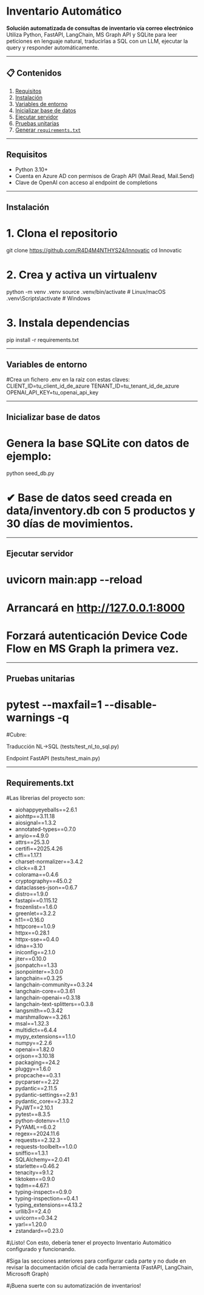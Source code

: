 # Inventario Automático

**Solución automatizada de consultas de inventario vía correo electrónico**  
Utiliza Python, FastAPI, LangChain, MS Graph API y SQLite para leer peticiones en lenguaje natural, traducirlas a SQL con un LLM, ejecutar la query y responder automáticamente.

---

## 📋 Contenidos

1. [Requisitos](#-requisitos)  
2. [Instalación](#-instalación)  
3. [Variables de entorno](#-variables-de-entorno)  
4. [Inicializar base de datos](#-inicializar-base-de-datos)  
5. [Ejecutar servidor](#-ejecutar-servidor)  
6. [Pruebas unitarias](#-pruebas-unitarias)  
7. [Generar `requirements.txt`](#-generar-requirementstxt)


---

## Requisitos

- Python 3.10+  
- Cuenta en Azure AD con permisos de Graph API (Mail.Read, Mail.Send)  
- Clave de OpenAI con acceso al endpoint de completions  

---

## Instalación


# 1. Clona el repositorio
git clone https://github.com/R4D4M4NTHYS24/Innovatic
cd Innovatic

# 2. Crea y activa un virtualenv
python -m venv .venv
source .venv/bin/activate       # Linux/macOS
.venv\Scripts\activate          # Windows

# 3. Instala dependencias
pip install -r requirements.txt

---

## Variables de entorno

#Crea un fichero .env en la raíz con estas claves:
CLIENT_ID=tu_client_id_de_azure
TENANT_ID=tu_tenant_id_de_azure
OPENAI_API_KEY=tu_openai_api_key

---

## Inicializar base de datos

# Genera la base SQLite con datos de ejemplo:
python seed_db.py
# ✔ Base de datos seed creada en data/inventory.db con 5 productos y 30 días de movimientos.

---

## Ejecutar servidor

# uvicorn main:app --reload

# Arrancará en http://127.0.0.1:8000

# Forzará autenticación Device Code Flow en MS Graph la primera vez.

---

## Pruebas unitarias

# pytest --maxfail=1 --disable-warnings -q

#Cubre:

Traducción NL→SQL (tests/test_nl_to_sql.py)

Endpoint FastAPI (tests/test_main.py)

---

## Requirements.txt

#Las librerias del proyecto son:

- aiohappyeyeballs==2.6.1
- aiohttp==3.11.18
- aiosignal==1.3.2
- annotated-types==0.7.0
- anyio==4.9.0
- attrs==25.3.0
- certifi==2025.4.26
- cffi==1.17.1
- charset-normalizer==3.4.2
- click==8.2.1
- colorama==0.4.6
- cryptography==45.0.2
- dataclasses-json==0.6.7
- distro==1.9.0
- fastapi==0.115.12
- frozenlist==1.6.0
- greenlet==3.2.2
- h11==0.16.0
- httpcore==1.0.9
- httpx==0.28.1
- httpx-sse==0.4.0
- idna==3.10
- iniconfig==2.1.0
- jiter==0.10.0
- jsonpatch==1.33
- jsonpointer==3.0.0
- langchain==0.3.25
- langchain-community==0.3.24
- langchain-core==0.3.61
- langchain-openai==0.3.18
- langchain-text-splitters==0.3.8
- langsmith==0.3.42
- marshmallow==3.26.1
- msal==1.32.3
- multidict==6.4.4
- mypy_extensions==1.1.0
- numpy==2.2.6
- openai==1.82.0
- orjson==3.10.18
- packaging==24.2
- pluggy==1.6.0
- propcache==0.3.1
- pycparser==2.22
- pydantic==2.11.5
- pydantic-settings==2.9.1
- pydantic_core==2.33.2
- PyJWT==2.10.1
- pytest==8.3.5
- python-dotenv==1.1.0
- PyYAML==6.0.2
- regex==2024.11.6
- requests==2.32.3
- requests-toolbelt==1.0.0
- sniffio==1.3.1
- SQLAlchemy==2.0.41
- starlette==0.46.2
- tenacity==9.1.2
- tiktoken==0.9.0
- tqdm==4.67.1
- typing-inspect==0.9.0
- typing-inspection==0.4.1
- typing_extensions==4.13.2
- urllib3==2.4.0
- uvicorn==0.34.2
- yarl==1.20.0
- zstandard==0.23.0

#¡Listo! Con esto, debería tener el proyecto Inventario Automático configurado y funcionando. 

#Siga las secciones anteriores para configurar cada parte y no dude en revisar la documentación oficial de cada herramienta (FastAPI, LangChain, Microsoft Graph) 

#¡Buena suerte con su automatización de inventarios!




